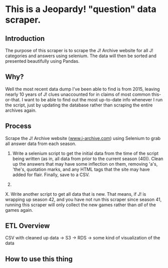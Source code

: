# This is a Jeopardy! "question" data scraper.

## Introduction
The purpose of this scraper is to scrape the J! Archive website for all J!
categories and answers using selenium. The data will then be sorted and presented
beautifully using Pandas.

## Why?
Well the most recent data dump I've been able to find is from 2015, leaving
nearly 10 years of J! clues unaccounted for in claims of most common this-or-that.
I want to be able to find out the most up-to-date info whenever I run the script,
just by updating the database rather than scraping the entire archives again.

## Process
Scrape the J! Archive website (www.j-archive.com) using Selenium to grab all answer data from each season.

1. Write a selenium script to get the initial data from the time of the script being written (as in, all
data from prior to the current season (40)). Clean up the answers that may have some inflection on them, removing 'a's, 'the's,
quotation marks, and any HTML tags that the site may have added for flair.
Finally, save to a CSV.

2.

X. Write another script to get all data that is new. That means, if J! is wrapping up season 42, and you have not
run this scraper since season 41, running this scraper will only collect the new games
rather than _all_ of the games again.

## ETL Overview
CSV with cleaned up data -> S3 -> RDS -> some kind of visualization of the data

## How to use this thing
